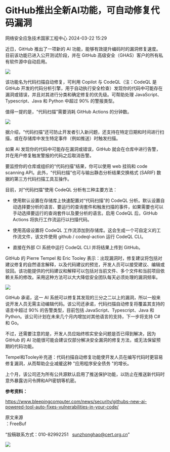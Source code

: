 #  GitHub推出全新AI功能，可自动修复代码漏洞   
 网络安全应急技术国家工程中心   2024-03-22 15:29  
  
近日，GitHub 推出了一项新的 AI 功能，能够有效提升编码时的漏洞修复速度。目前该功能已进入公开测试阶段，并在 GitHub 高级安全（GHAS）客户的所有私有软件源中自动启用。  
  
![](https://mmbiz.qpic.cn/mmbiz_jpg/qq5rfBadR3ibv3tNibwgWARibd7icfHu3ibwD4ib0OU3c2D3809OX13XJfdzMRMNLs1oAv5ImOyEsNLYfDYQPKg41vNQ/640?wx_fmt=jpeg&from=appmsg&tp=wxpic&wxfrom=5&wx_lazy=1&wx_co=1 "")  
  
该功能名为代码扫描自动修复，可利用 Copilot 与 CodeQL（注：CodeQL 是 GitHub 开发的代码分析引擎，用于自动执行安全检查）发现你的代码中可能存在漏洞或错误，并且对其进行分类和确定修复的优先级。可帮助处理 JavaScript、Typescript、Java 和 Python 中超过 90% 的警报类型。  
  
值得一提的是，“代码扫描”需要消耗 GitHub Actions 的分钟数。  
  
![](https://mmbiz.qpic.cn/mmbiz_jpg/qq5rfBadR3ibv3tNibwgWARibd7icfHu3ibwDCrSGic63UIUg7pH0baPrkLYMs7lZZnV5LhoKAllzEDdl5XzpeTEg8dQ/640?wx_fmt=jpeg&from=appmsg&tp=wxpic&wxfrom=5&wx_lazy=1&wx_co=1 "")  
  
据介绍，“代码扫描”还可防止开发者引入新问题，还支持在特定日期和时间进行扫描，或在存储库中发生特定事件（例如推送）时触发扫描。  
  
如果 AI 发现你的代码中可能存在漏洞或错误，GitHub 就会在仓库中进行告警，并在用户修复触发警报的代码之后取消告警。  
  
要监控你的仓库或组织的“代码扫描”结果，你可以使用 web 挂钩和 code scanning API。此外，“代码扫描”也可与输出静态分析结果交换格式 (SARIF) 数据的第三方代码扫描工具互操作。  
  
目前，对“代码扫描”使用 CodeQL 分析有三种主要方法：  
- 使用默认设置在存储库上快速配置对“代码扫描”的 CodeQL 分析。默认设置自动选择要分析的语言、要运行的查询套件和触发扫描的事件，如果需要也可以手动选择要运行的查询套件以及要分析的语言。启用 CodeQL 后，GitHub Actions 将执行工作流运行以扫描代码。  
  
- 使用高级设置将 CodeQL 工作流添加到存储库。这会生成一个可自定义的工作流文件，该文件使用 github / codeql-action 运行 CodeQL CLI。  
  
- 直接在外部 CI 系统中运行 CodeQL CLI 并将结果上传到 GitHub。  
  
GitHub 的 Pierre Tempel 和 Eric Tooley 表示：出现漏洞时，修复建议将包括对建议修复的自然语言解释，以及代码建议的预览，开发人员可以接受建议、编辑或驳回。该功能提供的代码建议和解释可以包括对当前文件、多个文件和当前项目依赖关系的修改。采用这种方法可以大大降低安全团队每天必须处理的漏洞频率。  
  
![](https://mmbiz.qpic.cn/mmbiz_jpg/qq5rfBadR3ibv3tNibwgWARibd7icfHu3ibwD0OSdsS5X85KafFPCLia7tzAXXQn0hJ0tNzW8pq89sNXu2eicc1bVlsgg/640?wx_fmt=jpeg&from=appmsg&tp=wxpic&wxfrom=5&wx_lazy=1&wx_co=1 "")  
  
GitHub 承诺，这一 AI 系统可以修复其发现的三分之二以上的漏洞，所以一般来说开发人员无需主动编辑代码。该公司还承诺，代码扫描自动修复将覆盖其支持的语言中超过 90% 的告警类型，目前包括 JavaScript、Typescript、Java 和 Python。该公司计划在未来几个月内增加对其他语言的支持，下一步将支持 C# 和 Go。  
  
不过，还需要注意的是，开发人员应始终核实安全问题是否已得到解决，因为 GitHub 的 AI 功能很可能会建议仅部分解决安全漏洞的修复方法，或无法保留预期的代码功能。  
  
Tempel和Tooley补充道：代码扫描自动修复功能使开发人员在编写代码时更容易修复漏洞，从而帮助企业减缓这种 "应用程序安全债务 "的增长。  
  
上个月，该公司还为所有公共源默认启用了推送保护功能，以防止在推送新代码时意外暴露访问令牌和API密钥等机密。  
  
**参考资料：**  
  
https://www.bleepingcomputer.com/news/security/githubs-new-ai-powered-tool-auto-fixes-vulnerabilities-in-your-code/  
  
  
  
原文来源  
：FreeBuf  
  
“投稿联系方式：010-82992251   sunzhonghao@cert.org.cn”  
  
![](https://mmbiz.qpic.cn/mmbiz_jpg/GoUrACT176n1NvL0JsVSB8lNDX2FCGZjW0HGfDVnFao65ic4fx6Rv4qylYEAbia4AU3V2Zz801UlicBcLeZ6gS6tg/640?wx_fmt=jpeg&wxfrom=5&wx_lazy=1&wx_co=1 "")  
  
